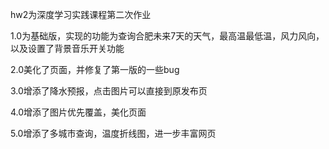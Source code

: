 hw2为深度学习实践课程第二次作业

1.0为基础版，实现的功能为查询合肥未来7天的天气，最高温最低温，风力风向，以及设置了背景音乐开关功能

2.0美化了页面，并修复了第一版的一些bug

3.0增添了降水预报，点击图片可以直接到原发布页

4.0增添了图片优先覆盖，美化页面

5.0增添了多城市查询，温度折线图，进一步丰富网页
